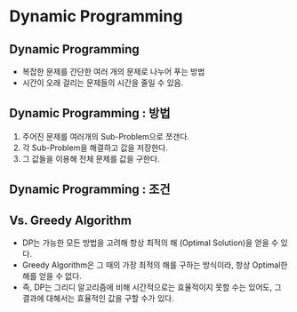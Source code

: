 # Dynamic Programming  

## Dynamic Programming  
- 복잡한 문제를 간단한 여러 개의 문제로 나누어 푸는 방법  
- 시간이 오래 걸리는 문제들의 시간을 줄일 수 있음.  

## Dynamic Programming : 방법  
1. 주어진 문제를 여러개의 Sub-Problem으로 쪼갠다.  
2. 각 Sub-Problem을 해결하고 값을 저장한다.  
3. 그 값들을 이용해 전체 문제를 값을 구한다.  

## Dynamic Programming : 조건  

## Vs. Greedy Algorithm  
- DP는 가능한 모든 방법을 고려해 항상 최적의 해 (Optimal Solution)을 얻을 수 있다.  
- Greedy Algorithm은 그 때의 가장 최적의 해를 구하는 방식이라, 항상 Optimal한 해를 얻을 수 없다.  
- 즉, DP는 그리디 알고리즘에 비해 시간적으로는 효율적이지 못할 수는 있어도, 그 결과에 대해서는 효율적인 값을 구할 수가 있다.  
